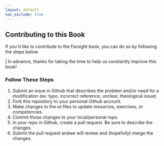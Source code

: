 ```yaml
---
layout: default
nav_exclude: true
---
```

## Contributing to this Book

If you'd like to contribute to the Farsight book, you can do so by following the steps below.

| In advance, thanks for taking the time to help us constantly improve this book!

### Follow These Steps

1. Submit an issue in Github that describes the problem and/or need for a modification (ex: typo, incorrect reference, unclear, theological issue)
2. Fork this repository to your personal Github account.
3. Make changes to the `md` files to update resources, exercises, or competencies.
4. Commit those changes to your local/personal repo.
5. In your repo in Github, create a pull request. Be sure to describe the changes. 
6. Submit the pull request andwe will review and (hopefully) merge the changes.